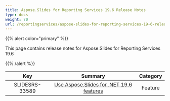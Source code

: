 ```yaml
---
title: Aspose.Slides for Reporting Services 19.6 Release Notes
type: docs
weight: 70
url: /reportingservices/aspose-slides-for-reporting-services-19-6-release-notes/
---
```


{{% alert color="primary" %}} 

This page contains release notes for Aspose.Slides for Reporting Services 19.6

{{% /alert %}} 

|**Key** |**Summary** |**Category** |
| :-: | :-: | :-: |
|SLIDESRS-33589|[Use Aspose.Slides for .NET 19.6 features](https://docs.aspose.com/display/slidesnet/Aspose.Slides+for+.NET+19.6+Release+Notes)|Feature|

